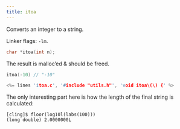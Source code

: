 ```yaml
---
title: itoa
---
```


Converts an integer to a string.

Linker flags: `-lm`.

```c
char *itoa(int n);
```

The result is malloc’ed & should be freed.

```c
itoa(-10) // "-10"
```

```c
<%= lines 'itoa.c', '#include "utils.h"', 'void itoa\(\) {' %>
```

The only interesting part here is how the length of the final string
is calculated:

~~~
[cling]$ floor(log10l(labs(100)))
(long double) 2.0000000L
~~~
